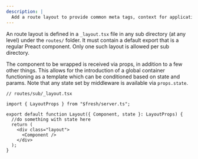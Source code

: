 ```yaml
---
description: |
  Add a route layout to provide common meta tags, context for application sub routes, and common layout.
---
```


An route layout is defined in a `_layout.tsx` file in any sub directory (at any
level) under the `routes/` folder. It must contain a default export that is a
regular Preact component. Only one such layout is allowed per sub directory.

The component to be wrapped is received via props, in addition to a few other
things. This allows for the introduction of a global container functioning as a
template which can be conditioned based on state and params. Note that any state
set by middleware is available via `props.state`.

```tsx
// routes/sub/_layout.tsx

import { LayoutProps } from "$fresh/server.ts";

export default function Layout({ Component, state }: LayoutProps) {
  //do something with state here
  return (
    <div class="layout">
      <Component />
    </div>
  );
}
```
